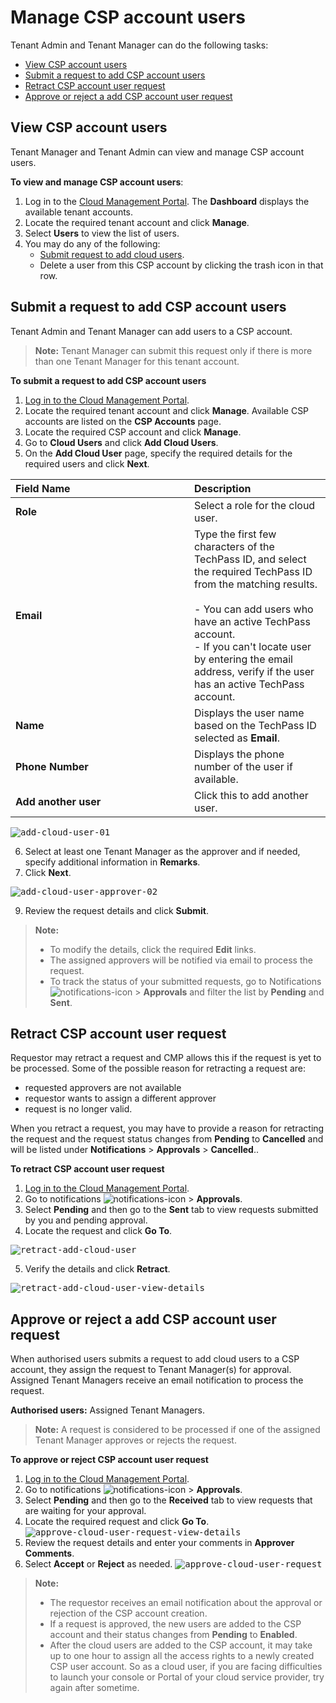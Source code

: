 # Manage CSP account users

Tenant Admin and Tenant Manager can do the following tasks:
- [View CSP account users](#view-csp-account-users)
- [Submit a request to add CSP account users](#submit-a-request-to-add-csp-account-users)
- [Retract CSP account user request](#retract-CSP-account-user-request)
- [Approve or reject a add CSP account user request](#approve-or-reject-a-add-csp-account-user-request)


## View CSP account users
Tenant Manager and Tenant Admin can view and manage CSP account users.

**To view and manage CSP account users**:
1. Log in to the [Cloud Management Portal](log-in-to-cmp). The **Dashboard** displays the available tenant accounts.
2. Locate the required tenant account and click **Manage**.
3. Select **Users** to view the list of users.
4. You may do any of the following:
   - [Submit request to add cloud users](#submit-request-to-add-cloud-users).
   - Delete a user from this CSP account by clicking the trash icon in that row.

## Submit a request to add CSP account users
Tenant Admin and Tenant Manager can add users to a CSP account.

> **Note:**
> Tenant Manager can submit this request only if there is more than one Tenant Manager for this tenant account.

**To submit a request to add CSP account users**
1. [Log in to the Cloud Management Portal](log-in-to-cmp).
2. Locate the required tenant account and click **Manage**. Available CSP accounts are listed on the **CSP Accounts** page.
3. Locate the required CSP account and click **Manage**.
4. Go to **Cloud Users** and click **Add Cloud Users**.
5. On the **Add Cloud User** page, specify the required details for the required users and click **Next**.

| <div style="width:270px">Field Name</div>  | Description |
| :------------------------------------------ |:-------------|
| **Role**      | Select a role for the cloud user.     |
| **Email**     | Type the first few characters of the TechPass ID, and select the required TechPass ID from the matching results. <br><br>- You can add users who have an active TechPass account. <br>- If you can't locate user by entering the email address, verify if the user has an active TechPass account.  |
| **Name** | Displays the user name based on the TechPass ID selected as **Email**. |
| **Phone Number** | Displays the phone number of the user if available. |
| **Add another user** |  Click this to add another user. |

<kbd>![add-cloud-user-01](images/add-cloud-user-01.png)</kbd>

6. Select at least one Tenant Manager as the approver and if needed, specify additional information in **Remarks**.
7. Click **Next**.

<kbd>![add-cloud-user-approver-02](images/add-cloud-user-approver-02.png)</kbd>

9. Review the request details and click **Submit**.
 > **Note:**
 >- To modify the details, click the required **Edit** links.
 >- The assigned approvers will be notified via email to process the request.
 >- To track the status of your submitted requests, go to Notifications![notifications-icon](images/notifications-icon.png) > **Approvals** and filter the list by **Pending** and **Sent**.

## Retract CSP account user request
Requestor may retract a request and CMP allows this if the request is yet to be processed. Some of the possible reason for retracting a request are:
- requested approvers are not available
- requestor wants to assign a different approver
- request is no longer valid.

When you retract a request, you may have to provide a reason for retracting the request and the request status changes from **Pending** to **Cancelled** and will be listed under **Notifications** > **Approvals** > **Cancelled**..

**To retract CSP account user request**
1. [Log in to the Cloud Management Portal](log-in-to-cmp).
1. Go to notifications ![notifications-icon](images/notifications-icon.png) > **Approvals**.
1. Select **Pending** and then go to the **Sent** tab to view requests submitted by you and pending approval.
1. Locate the request and click **Go To**.

<kbd>![retract-add-cloud-user](images/retract-add-cloud-user.png)</kbd>

5. Verify the details and click **Retract**.

<kbd>![retract-add-cloud-user-view-details](images/retract-add-cloud-user-view-details.png)</kbd>

## Approve or reject a add CSP account user request
When authorised users submits a request to add cloud users to a CSP account, they assign the request to Tenant Manager(s) for approval. Assigned Tenant Managers receive an email notification to process the request.

**Authorised users:** Assigned Tenant Managers.

> **Note:**
> A request is considered to be processed if one of the assigned Tenant Manager approves or rejects the request.

**To approve or reject CSP account user request**

1. [Log in to the Cloud Management Portal](log-in-to-cmp).
1. Go to notifications ![notifications-icon](images/notifications-icon.png) > **Approvals**.
1. Select **Pending** and then go to the **Received** tab to view requests that are waiting for your approval.
1. Locate the required request and click **Go To**.
<kbd>![approve-cloud-user-request-view-details](images/approve-cloud-user-request-view-details.png)</kbd>
1. Review the request details and enter your comments in **Approver Comments**.
1. Select **Accept** or **Reject** as needed.
<kbd>![approve-cloud-user-request](images/approve-cloud-user-request.png)</kbd>

>**Note:**
>- The requestor receives an email notification about the approval or rejection of the CSP account creation.
>- If a request is approved, the new users are added to the CSP account and their status changes from **Pending** to **Enabled**.
>- After the cloud users are added to the CSP account, it may take up to one hour to assign all the access rights to a newly created CSP user account. So as a cloud user, if you are facing difficulties to launch your console or Portal of your cloud service provider, try again after sometime.
